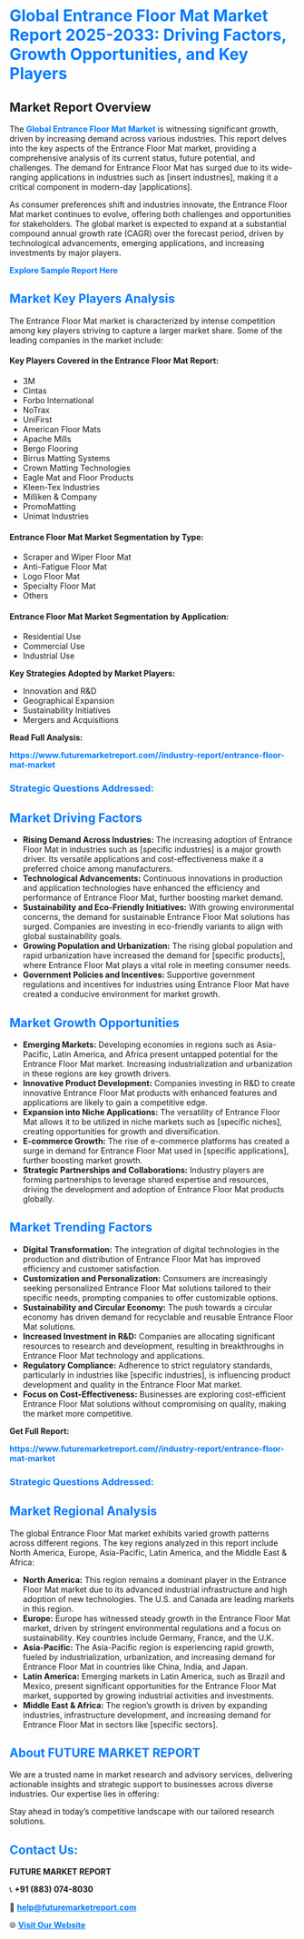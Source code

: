 <h1 style="color: #007BFF;">Global Entrance Floor Mat Market Report 2025-2033: Driving Factors, Growth Opportunities, and Key Players</h1>

<section id="overview">
<h2>Market Report Overview</h2>
<p>The <a href="https://www.futuremarketreport.com//industry-report/entrance-floor-mat-market" style="color: #007BFF; text-decoration: none;"><strong>Global Entrance Floor Mat Market</strong></a> is witnessing significant growth, driven by increasing demand across various industries. This report delves into the key aspects of the Entrance Floor Mat market, providing a comprehensive analysis of its current status, future potential, and challenges. The demand for Entrance Floor Mat has surged due to its wide-ranging applications in industries such as [insert industries], making it a critical component in modern-day [applications].</p>
<p>As consumer preferences shift and industries innovate, the Entrance Floor Mat market continues to evolve, offering both challenges and opportunities for stakeholders. The global market is expected to expand at a substantial compound annual growth rate (CAGR) over the forecast period, driven by technological advancements, emerging applications, and increasing investments by major players.</p>
</section>

<section id="overview">
<p><a href="https://www.futuremarketreport.com//request-sample/reportId=51300" style="color: #007BFF; text-decoration: none;"><strong>Explore Sample Report Here</strong></a></p>
</section>

<section id="key-players">
<h2 style="color: #007BFF;">Market Key Players Analysis</h2>
<p>The Entrance Floor Mat market is characterized by intense competition among key players striving to capture a larger market share. Some of the leading companies in the market include:</p>
<h4>Key Players Covered in the Entrance Floor Mat Report:</h4>
<ul><li>3M</li><li>Cintas</li><li>Forbo International</li><li>NoTrax</li><li>UniFirst</li><li>American Floor Mats</li><li>Apache Mills</li><li>Bergo Flooring</li><li>Birrus Matting Systems</li><li>Crown Matting Technologies</li><li>Eagle Mat and Floor Products</li><li>Kleen-Tex Industries</li><li>Milliken &amp; Company</li><li>PromoMatting</li><li>Unimat Industries</li></ul>
<h4>Entrance Floor Mat Market Segmentation by Type:</h4>
<ul><li>Scraper and Wiper Floor Mat</li><li>Anti-Fatigue Floor Mat</li><li>Logo Floor Mat</li><li>Specialty Floor Mat</li><li>Others</li></ul>

<h4>Entrance Floor Mat Market Segmentation by Application:</h4>
<ul><li>Residential Use</li><li>Commercial Use</li><li>Industrial Use</li></ul>
<p><strong>Key Strategies Adopted by Market Players:</strong></p>
<ul>
<li>Innovation and R&D</li>
<li>Geographical Expansion</li>
<li>Sustainability Initiatives</li>
<li>Mergers and Acquisitions</li>
</ul>
</section>

<section>
<p><strong>Read Full Analysis: </strong></p><a href="https://www.futuremarketreport.com//industry-report/entrance-floor-mat-market" style="color: #007BFF; text-decoration: none;"><strong>https://www.futuremarketreport.com//industry-report/entrance-floor-mat-market</strong></a>
<h3 style="color: #007BFF;">Strategic Questions Addressed:</h3>
</section>

<section id="driving-factors">
<h2 style="color: #007BFF;">Market Driving Factors</h2>
<ul>
<li><strong>Rising Demand Across Industries:</strong> The increasing adoption of Entrance Floor Mat in industries such as [specific industries] is a major growth driver. Its versatile applications and cost-effectiveness make it a preferred choice among manufacturers.</li>
<li><strong>Technological Advancements:</strong> Continuous innovations in production and application technologies have enhanced the efficiency and performance of Entrance Floor Mat, further boosting market demand.</li>
<li><strong>Sustainability and Eco-Friendly Initiatives:</strong> With growing environmental concerns, the demand for sustainable Entrance Floor Mat solutions has surged. Companies are investing in eco-friendly variants to align with global sustainability goals.</li>
<li><strong>Growing Population and Urbanization:</strong> The rising global population and rapid urbanization have increased the demand for [specific products], where Entrance Floor Mat plays a vital role in meeting consumer needs.</li>
<li><strong>Government Policies and Incentives:</strong> Supportive government regulations and incentives for industries using Entrance Floor Mat have created a conducive environment for market growth.</li>
</ul>
</section>

<section id="growth-opportunities">
<h2 style="color: #007BFF;">Market Growth Opportunities</h2>
<ul>
<li><strong>Emerging Markets:</strong> Developing economies in regions such as Asia-Pacific, Latin America, and Africa present untapped potential for the Entrance Floor Mat market. Increasing industrialization and urbanization in these regions are key growth drivers.</li>
<li><strong>Innovative Product Development:</strong> Companies investing in R&D to create innovative Entrance Floor Mat products with enhanced features and applications are likely to gain a competitive edge.</li>
<li><strong>Expansion into Niche Applications:</strong> The versatility of Entrance Floor Mat allows it to be utilized in niche markets such as [specific niches], creating opportunities for growth and diversification.</li>
<li><strong>E-commerce Growth:</strong> The rise of e-commerce platforms has created a surge in demand for Entrance Floor Mat used in [specific applications], further boosting market growth.</li>
<li><strong>Strategic Partnerships and Collaborations:</strong> Industry players are forming partnerships to leverage shared expertise and resources, driving the development and adoption of Entrance Floor Mat products globally.</li>
</ul>
</section>

<section id="trending-factors">
<h2 style="color: #007BFF;">Market Trending Factors</h2>
<ul>
<li><strong>Digital Transformation:</strong> The integration of digital technologies in the production and distribution of Entrance Floor Mat has improved efficiency and customer satisfaction.</li>
<li><strong>Customization and Personalization:</strong> Consumers are increasingly seeking personalized Entrance Floor Mat solutions tailored to their specific needs, prompting companies to offer customizable options.</li>
<li><strong>Sustainability and Circular Economy:</strong> The push towards a circular economy has driven demand for recyclable and reusable Entrance Floor Mat solutions.</li>
<li><strong>Increased Investment in R&D:</strong> Companies are allocating significant resources to research and development, resulting in breakthroughs in Entrance Floor Mat technology and applications.</li>
<li><strong>Regulatory Compliance:</strong> Adherence to strict regulatory standards, particularly in industries like [specific industries], is influencing product development and quality in the Entrance Floor Mat market.</li>
<li><strong>Focus on Cost-Effectiveness:</strong> Businesses are exploring cost-efficient Entrance Floor Mat solutions without compromising on quality, making the market more competitive.</li>
</ul>
</section>

<section>
<p><strong>Get Full Report: </strong></p><a href="https://www.futuremarketreport.com//industry-report/entrance-floor-mat-market" style="color: #007BFF; text-decoration: none;"><strong>https://www.futuremarketreport.com//industry-report/entrance-floor-mat-market</strong></a>
<h3 style="color: #007BFF;">Strategic Questions Addressed:</h3>
</section>


<section id="regional-analysis">
<h2 style="color: #007BFF;">Market Regional Analysis</h2>
<p>The global Entrance Floor Mat market exhibits varied growth patterns across different regions. The key regions analyzed in this report include North America, Europe, Asia-Pacific, Latin America, and the Middle East & Africa:</p>
<ul>
<li><strong>North America:</strong> This region remains a dominant player in the Entrance Floor Mat market due to its advanced industrial infrastructure and high adoption of new technologies. The U.S. and Canada are leading markets in this region.</li>
<li><strong>Europe:</strong> Europe has witnessed steady growth in the Entrance Floor Mat market, driven by stringent environmental regulations and a focus on sustainability. Key countries include Germany, France, and the U.K.</li>
<li><strong>Asia-Pacific:</strong> The Asia-Pacific region is experiencing rapid growth, fueled by industrialization, urbanization, and increasing demand for Entrance Floor Mat in countries like China, India, and Japan.</li>
<li><strong>Latin America:</strong> Emerging markets in Latin America, such as Brazil and Mexico, present significant opportunities for the Entrance Floor Mat market, supported by growing industrial activities and investments.</li>
<li><strong>Middle East & Africa:</strong> The region’s growth is driven by expanding industries, infrastructure development, and increasing demand for Entrance Floor Mat in sectors like [specific sectors].</li>
</ul>
</section>

<footer>
<h2 style="color: #007BFF;">About FUTURE MARKET REPORT</h2>
<p>We are a trusted name in market research and advisory services, delivering actionable insights and strategic support to businesses across diverse industries. Our expertise lies in offering:</p>

<p>Stay ahead in today’s competitive landscape with our tailored research solutions.</p>

<h2 style="color: #007BFF;">Contact Us:</h2>
<p><strong>FUTURE MARKET REPORT</strong></p>
<p>📞 <strong>+91 (883) 074-8030</strong></p>
<p>📧 <strong><a href="mailto:help@futuremarketreport.com" style="color: #007BFF;">help@futuremarketreport.com</a></strong></p>
<p>🌐 <strong><a href="https://www.futuremarketreport.com/" style="color: #007BFF;">Visit Our Website</a></strong></p>
</footer>